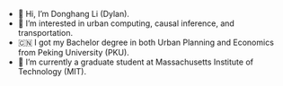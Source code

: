 - 👋 Hi, I’m Donghang Li (Dylan).
- 👀 I’m interested in urban computing, causal inference, and transportation.
- 🇨🇳 I got my Bachelor degree in both Urban Planning and Economics from Peking University (PKU).
- 🌱 I’m currently a graduate student at Massachusetts Institute of Technology (MIT).

<!---
MrDonghang/MrDonghang is a ✨ special ✨ repository because its `README.md` (this file) appears on your GitHub profile.
You can click the Preview link to take a look at your changes.
--->
